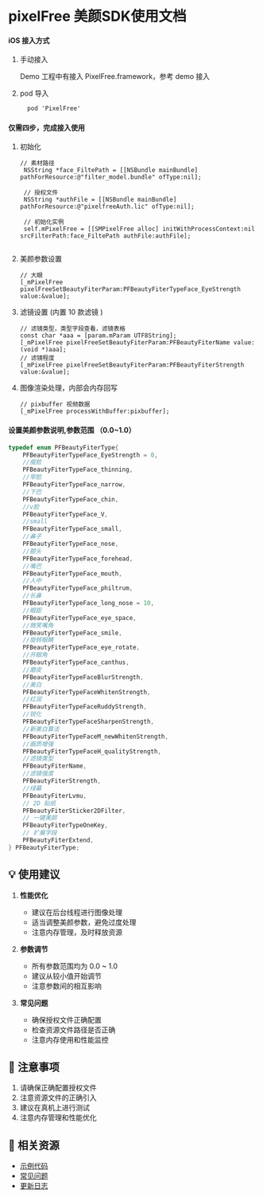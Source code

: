 # pixelFree 美颜SDK使用文档 

#### iOS 接入方式

1.  手动接入

    Demo 工程中有接入 PixelFree.framework，参考 demo 接入

2. pod 导入

   ```objective-c
     pod 'PixelFree'
   ```


####  仅需四步，完成接入使用  

1. 初始化

   ```
   // 素材路径
    NSString *face_FiltePath = [[NSBundle mainBundle] pathForResource:@"filter_model.bundle" ofType:nil];
    
    // 授权文件
    NSString *authFile = [[NSBundle mainBundle] pathForResource:@"pixelfreeAuth.lic" ofType:nil];
    
    // 初始化实例
    self.mPixelFree = [[SMPixelFree alloc] initWithProcessContext:nil srcFilterPath:face_FiltePath authFile:authFile];
    
   ```

2. 美颜参数设置

    ```
   // 大眼
   [_mPixelFree pixelFreeSetBeautyFiterParam:PFBeautyFiterTypeFace_EyeStrength value:&value]; 
   ```

3. 滤镜设置 (内置 10 款滤镜 )

   ```
   // 滤镜类型，类型字段查看，滤镜表格
   const char *aaa = [param.mParam UTF8String];
   [_mPixelFree pixelFreeSetBeautyFiterParam:PFBeautyFiterName value:(void *)aaa];
   // 滤镜程度
   [_mPixelFree pixelFreeSetBeautyFiterParam:PFBeautyFiterStrength value:&value];
   ```

4. 图像渲染处理，内部会内存回写

   ```
   // pixbuffer 视频数据
   [_mPixelFree processWithBuffer:pixbuffer];
   ```

   

#### 设置美颜参数说明,参数范围 （0.0~1.0）

```objective-c
typedef enum PFBeautyFiterType{
    PFBeautyFiterTypeFace_EyeStrength = 0,
    //瘦脸
    PFBeautyFiterTypeFace_thinning,
    //窄脸
    PFBeautyFiterTypeFace_narrow,
    //下巴
    PFBeautyFiterTypeFace_chin,
    //v脸
    PFBeautyFiterTypeFace_V,
    //small
    PFBeautyFiterTypeFace_small,
    //鼻子
    PFBeautyFiterTypeFace_nose,
    //额头
    PFBeautyFiterTypeFace_forehead,
    //嘴巴
    PFBeautyFiterTypeFace_mouth,
    //人中
    PFBeautyFiterTypeFace_philtrum,
    //长鼻
    PFBeautyFiterTypeFace_long_nose = 10,
    //眼距
    PFBeautyFiterTypeFace_eye_space,
    //微笑嘴角
    PFBeautyFiterTypeFace_smile,
    //旋转眼睛
    PFBeautyFiterTypeFace_eye_rotate,
    //开眼角
    PFBeautyFiterTypeFace_canthus,
    //磨皮
    PFBeautyFiterTypeFaceBlurStrength,
    //美白
    PFBeautyFiterTypeFaceWhitenStrength,
    //红润
    PFBeautyFiterTypeFaceRuddyStrength,
    //锐化
    PFBeautyFiterTypeFaceSharpenStrength,
    //新美白算法
    PFBeautyFiterTypeFaceM_newWhitenStrength,
    //画质增强
    PFBeautyFiterTypeFaceH_qualityStrength,
    //滤镜类型
    PFBeautyFiterName,
    //滤镜强度
    PFBeautyFiterStrength,
    //绿幕
    PFBeautyFiterLvmu,
    // 2D 贴纸
    PFBeautyFiterSticker2DFilter,
    // 一键美颜
    PFBeautyFiterTypeOneKey,
    // 扩展字段
    PFBeautyFiterExtend,
} PFBeautyFiterType;
```

## 💡 使用建议

1. **性能优化**
   - 建议在后台线程进行图像处理
   - 适当调整美颜参数，避免过度处理
   - 注意内存管理，及时释放资源

2. **参数调节**
   - 所有参数范围均为 0.0 ~ 1.0
   - 建议从较小值开始调节
   - 注意参数间的相互影响

3. **常见问题**
   - 确保授权文件正确配置
   - 检查资源文件路径是否正确
   - 注意内存使用和性能监控

## 📝 注意事项

1. 请确保正确配置授权文件
2. 注意资源文件的正确引入
3. 建议在真机上进行测试
4. 注意内存管理和性能优化

## 🔗 相关资源

- [示例代码](https://github.com/uu-code007/PixelFreeEffects/tree/master/SMBeautyEngine_iOS)
- [常见问题](./frequently_asked_questions.md)
- [更新日志](./release_note.md)







